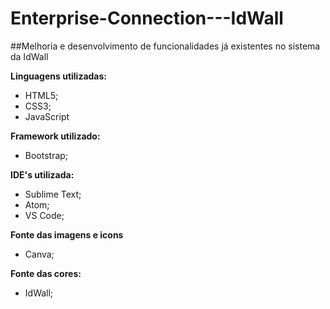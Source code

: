 # Enterprise-Connection---IdWall
##Melhoria e desenvolvimento de funcionalidades já existentes no sistema da IdWall

**Linguagens utilizadas:**
- HTML5;
- CSS3;
- JavaScript

**Framework utilizado:**
- Bootstrap;

**IDE's utilizada:**
- Sublime Text;
- Atom;
- VS Code;

**Fonte das imagens e icons**
- Canva;

**Fonte das cores:**
- IdWall;
